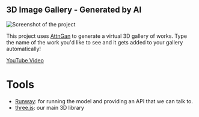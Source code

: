 ## 3D Image Gallery - Generated by AI

![Screenshot of the project](https://github.com/fdb/attngan-image-gallery/raw/master/.github/screenshot.png)

This project uses [AttnGan](https://github.com/taoxugit/AttnGAN) to generate a virtual 3D gallery of works. Type the name of the work you'd like to see and it gets added to your gallery automatically!

[YouTube Video](https://youtu.be/_jpoY6gsJlw)


# Tools

- [Runway](https://runwayml.com/): for running the model and providing an API that we can talk to.
- [three.js](https://threejs.org/): our main 3D library

